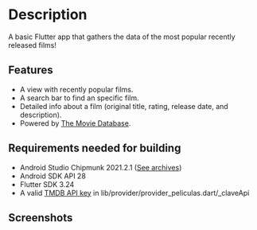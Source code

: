 # Description
A basic Flutter app that gathers the data of the most popular recently released films!

## Features
- A view with recently popular films.
- A search bar to find an specific film.
- Detailed info about a film (original title, rating, release date, and description).
- Powered by [The Movie Database](https://www.themoviedb.org/).

## Requirements needed for building
- Android Studio Chipmunk 2021.2.1 ([See archives](https://developer.android.com/studio/archive))
- Android SDK API 28
- Flutter SDK 3.24
- A valid [TMDB API key](api.themoviedb.org) in lib/provider/provider_peliculas.dart/_claveApi

## Screenshots

